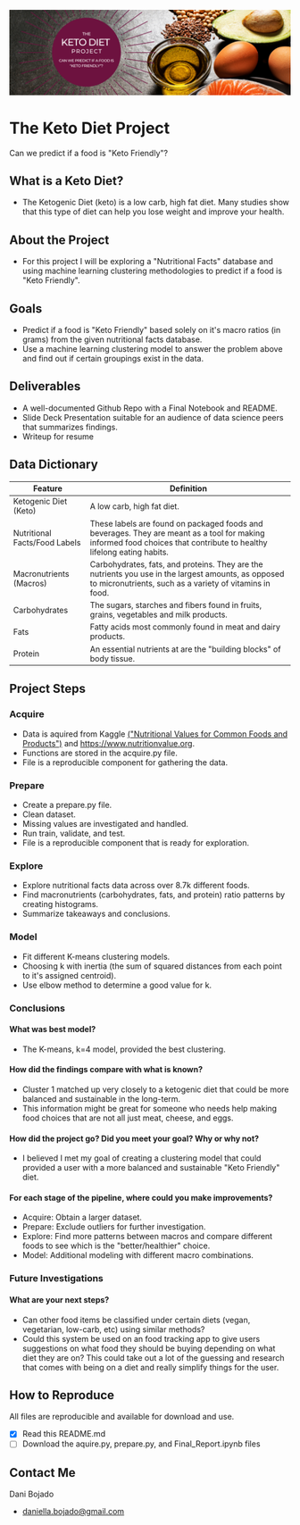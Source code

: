 [![Header](https://github.com/dbojado/Keto-Diet-Project/blob/main/images/The_Keto_Diet_Banner_2.png "Header")](https://www.canva.com/design/DAEPhrgPsOk/NCc1MmlWCpMdEclyl1kbWQ/view?utm_content=DAEPhrgPsOk&utm_campaign=designshare&utm_medium=link&utm_source=sharebutton)

# The Keto Diet Project 
Can we predict if a food is "Keto Friendly"?

## What is a Keto Diet?
- The Ketogenic Diet (keto) is a low carb, high fat diet. Many studies show that this type of diet can help you lose weight and improve your health.


## About the Project
- For this project I will be exploring a "Nutritional Facts" database and using machine learning clustering methodologies to predict if a food is "Keto Friendly".

## Goals
- Predict if a food is "Keto Friendly" based solely on it's macro ratios (in grams) from the given nutritional facts database.
- Use a machine learning clustering model to answer the problem above and find out if certain groupings exist in the data.


## Deliverables
- A well-documented Github Repo with a Final Notebook and README.
- Slide Deck Presentation suitable for an audience of data science peers that summarizes findings.
- Writeup for resume


## Data Dictionary
| Feature | Definition |
|---------------------------|--------------------------------------------------|
| Ketogenic Diet (Keto)   | A low carb, high fat diet.|  
| Nutritional Facts/Food Labels   | These labels are found on packaged foods and beverages. They are meant as a tool for making informed food choices that contribute to healthy lifelong eating habits. |  
| Macronutrients (Macros)   | Carbohydrates, fats, and proteins. They are the nutrients you use in the largest amounts, as opposed to micronutrients, such as a variety of vitamins in food. |  
| Carbohydrates   | The sugars, starches and fibers found in fruits, grains, vegetables and milk products. |  
| Fats  | Fatty acids most commonly found in meat and dairy products.|  
| Protein   | An essential nutrients at are the "building blocks" of body tissue. |  

## Project Steps
### Acquire
- Data is aquired from Kaggle [("Nutritional Values for Common Foods and Products")](https://www.kaggle.com/trolukovich/nutritional-values-for-common-foods-and-products) and https://www.nutritionvalue.org.
- Functions are stored in the acquire.py file.
- File is a reproducible component for gathering the data.

### Prepare
- Create a prepare.py file. 
- Clean dataset.
- Missing values are investigated and handled.
- Run train, validate, and test.
- File is a reproducible component that is ready for exploration.

### Explore
- Explore nutritional facts data across over 8.7k different foods.
- Find macronutrients (carbohydrates, fats, and protein) ratio patterns by creating histograms.
- Summarize takeaways and conclusions.   

### Model
- Fit different K-means clustering models. 
- Choosing k with inertia (the sum of squared distances from each point to it's assigned centroid). 
- Use elbow method to determine a good value for k.

### Conclusions
#### What was best model?
- The K-means, k=4 model, provided the best clustering.

#### How did the findings compare with what is known?
- Cluster 1 matched up very closely to a ketogenic diet that could be more balanced and sustainable in the long-term. 
- This information might be great for someone who needs help making food choices that are not all just meat, cheese, and eggs.

#### How did the project go? Did you meet your goal? Why or why not?
- I believed I met my goal of creating a clustering model that could provided a user with a more balanced and sustainable "Keto Friendly" diet. 

#### For each stage of the pipeline, where could you make improvements?
- Acquire: Obtain a larger dataset. 
- Prepare: Exclude outliers for further investigation. 
- Explore: Find more patterns between macros and compare different foods to see which is the "better/healthier" choice.
- Model: Additional modeling with different macro combinations. 

### Future Investigations
#### What are your next steps?
- Can other food items be classified under certain diets (vegan, vegetarian, low-carb, etc) using similar methods?
- Could this system be used on an food tracking app to give users suggestions on what food they should be buying depending on what diet they are on? This could take out a lot of the guessing and research that comes with being on a diet and really simplify things for the user. 

## How to Reproduce
All files are reproducible and available for download and use.
- [x] Read this README.md
- [ ] Download the aquire.py, prepare.py, and Final_Report.ipynb files

## Contact Me 
Dani Bojado
- daniella.bojado@gmail.com 

